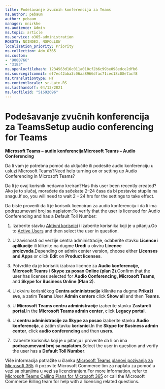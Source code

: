 ```yaml
---
title: Podešavanje zvučnih konferencija za Teams
ms.author: pebaum
author: pebaum
manager: mnirkhe
ms.audience: Admin
ms.topic: article
ms.service: o365-administration
ROBOTS: NOINDEX, NOFOLLOW
localization_priority: Priority
ms.collection: Adm_O365
ms.custom:
- "9000766"
- "3183"
ms.openlocfilehash: 1234963d16c011a010cf2b6c99be098edce2dfb6
ms.sourcegitcommit: ef7ec42aba3c06aa8966dfac71cec18c08e7acf8
ms.translationtype: HT
ms.contentlocale: sr-Latn-RS
ms.lasthandoff: 04/13/2021
ms.locfileid: "51692696"
---
```

# <a name="setup-audio-conferencing-for-teams"></a><span data-ttu-id="aa42b-102">Podešavanje zvučnih konferencija za Teams</span><span class="sxs-lookup"><span data-stu-id="aa42b-102">Setup audio conferencing for Teams</span></span>

<span data-ttu-id="aa42b-103">**Microsoft Teams – audio konferencija**</span><span class="sxs-lookup"><span data-stu-id="aa42b-103">**Microsoft Teams – Audio Conferencing**</span></span>

<span data-ttu-id="aa42b-104">Da li vam je potrebna pomoć da uključite ili podesite audio konferenciju u usluzi Microsoft Teams?</span><span class="sxs-lookup"><span data-stu-id="aa42b-104">Need help turning on or setting up Audio Conferencing in Microsoft Teams?</span></span>

<span data-ttu-id="aa42b-105">Da li je ovaj korisnik nedavno kreiran?</span><span class="sxs-lookup"><span data-stu-id="aa42b-105">Has this user been recently created?</span></span>  <span data-ttu-id="aa42b-106">Ako je to slučaj, moraćete da sačekate 2–24 časa da bi postavke stupile na snagu.</span><span class="sxs-lookup"><span data-stu-id="aa42b-106">If so, you will need to wait 2 – 24 hrs for the settings to take effect.</span></span>

<span data-ttu-id="aa42b-107">Da biste proverili da li je korisnik licenciran za audio konferenciju i da li ima podrazumevani broj sa naplatom:</span><span class="sxs-lookup"><span data-stu-id="aa42b-107">To verify that the user is licensed for Audio Conferencing and has a Default Toll Number:</span></span>

1. <span data-ttu-id="aa42b-108">Izaberite stavku [Aktivni korisnici](https://admin.microsoft.com/Adminportal/Home?source=applauncher#/users) i izaberite korisnika koji je u pitanju.</span><span class="sxs-lookup"><span data-stu-id="aa42b-108">Go to [Active Users](https://admin.microsoft.com/Adminportal/Home?source=applauncher#/users) and then select the user in question.</span></span>

2. <span data-ttu-id="aa42b-109">U zavisnosti od verzije centra administracije, odaberite stavku **Licence i aplikacije** ili kliknite na dugme **Uredi** u okviru **Licence proizvoda**.</span><span class="sxs-lookup"><span data-stu-id="aa42b-109">Depending on admin center version, choose either **Licenses and Apps** or click **Edit** on **Product licenses**.</span></span>

3. <span data-ttu-id="aa42b-110">Potvrdite da je korisnik izabrao licence za **Audio konferencije, Microsoft Teams** i **Skype za posao Online (plan 2)**.</span><span class="sxs-lookup"><span data-stu-id="aa42b-110">Confirm that the user has licenses selected for **Audio Conferencing, Microsoft Teams**, and **Skype for Business Online (Plan 2)**.</span></span>

4. <span data-ttu-id="aa42b-111">U okviru korisničkog **Centra administracije** kliknite na dugme **Prikaži sve**, a zatim **Teams**.</span><span class="sxs-lookup"><span data-stu-id="aa42b-111">User **Admin centers** click **Show all** and then **Teams**.</span></span>

5. <span data-ttu-id="aa42b-112">U **Microsoft Teams centru administracije** izaberite stavku **Zastareli portal**.</span><span class="sxs-lookup"><span data-stu-id="aa42b-112">In the **Microsoft Teams admin center**, click **Legacy portal**.</span></span>

6. <span data-ttu-id="aa42b-113">U **centru administracije za Skype za posao** izaberite stavku **Audio konferencija**, a zatim stavku **korisnici**.</span><span class="sxs-lookup"><span data-stu-id="aa42b-113">In the **Skype for Business admin center**, click **audio conferencing** and then **users**.</span></span>

7. <span data-ttu-id="aa42b-114">Izaberite korisnika koji je u pitanju i proverite da li on ima **podrazumevani broj sa naplatom**.</span><span class="sxs-lookup"><span data-stu-id="aa42b-114">Select the user in question and verify the user has a **Default Toll Number**.</span></span>

<span data-ttu-id="aa42b-115">Više informacija potražite u članku [Microsoft Teams planovi pozivanja za Microsoft 365](https://docs.microsoft.com/microsoftteams/calling-plans-for-office-365) ili pozovite Microsoft Commerce tim za naplatu za pomoć u vezi sa pitanjima u vezi sa licenciranjem.</span><span class="sxs-lookup"><span data-stu-id="aa42b-115">For more information, refer to [Microsoft Teams Calling Plans for Microsoft 365](https://docs.microsoft.com/microsoftteams/calling-plans-for-office-365) or call the Microsoft Commerce Billing team for help with a licensing related questions.</span></span>